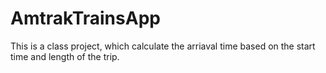 # AmtrakTrainsApp
This is a class project, which calculate the arriaval time based on the start time and length of the trip.
